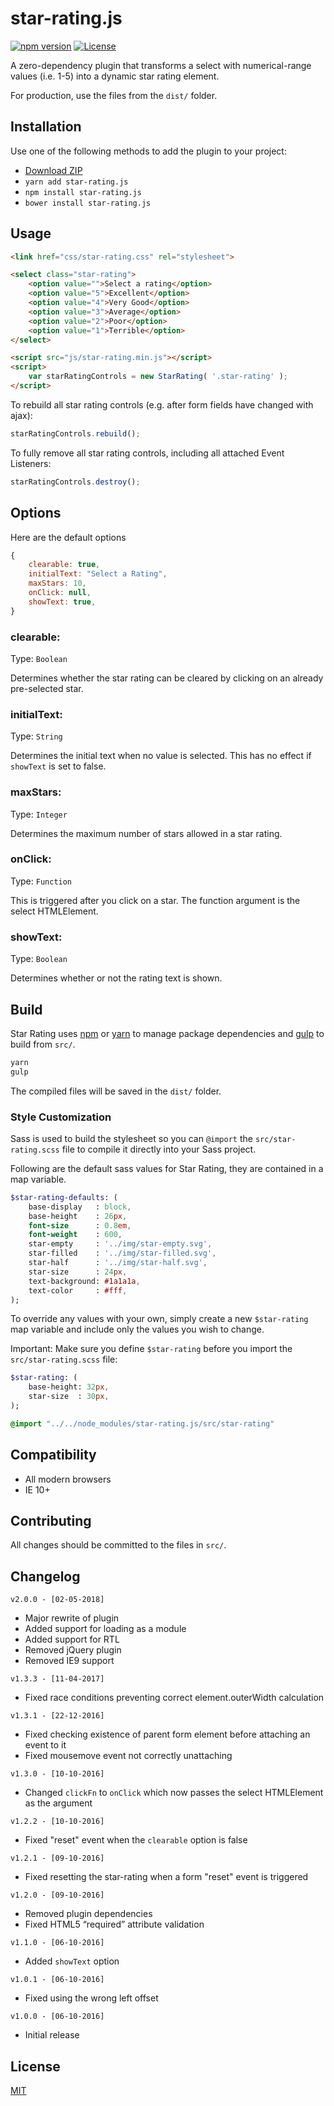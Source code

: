 # star-rating.js

[![npm version](https://badge.fury.io/js/star-rating.js.svg)](https://badge.fury.io/js/star-rating.js)
[![License](https://img.shields.io/badge/license-MIT-blue.svg)](https://github.com/geminilabs/star-rating.js/blob/master/LICENSE)

A zero-dependency plugin that transforms a select with numerical-range values (i.e. 1-5) into a dynamic star rating element.

For production, use the files from the `dist/` folder.

## Installation

Use one of the following methods to add the plugin to your project:

- [Download ZIP](https://github.com/geminilabs/star-rating.js/zipball/master)
- `yarn add star-rating.js`
- `npm install star-rating.js`
- `bower install star-rating.js`

## Usage

```html
<link href="css/star-rating.css" rel="stylesheet">

<select class="star-rating">
    <option value="">Select a rating</option>
    <option value="5">Excellent</option>
    <option value="4">Very Good</option>
    <option value="3">Average</option>
    <option value="2">Poor</option>
    <option value="1">Terrible</option>
</select>

<script src="js/star-rating.min.js"></script>
<script>
    var starRatingControls = new StarRating( '.star-rating' );
</script>
```

To rebuild all star rating controls (e.g. after form fields have changed with ajax):

```js
starRatingControls.rebuild();
```

To fully remove all star rating controls, including all attached Event Listeners:

```js
starRatingControls.destroy();
```

## Options

Here are the default options

```js
{
    clearable: true,
    initialText: "Select a Rating",
    maxStars: 10,
    onClick: null,
    showText: true,
}
```

### clearable:

Type: `Boolean`

Determines whether the star rating can be cleared by clicking on an already pre-selected star.

### initialText:

Type: `String`

Determines the initial text when no value is selected. This has no effect if `showText` is set to false.

### maxStars:

Type: `Integer`

Determines the maximum number of stars allowed in a star rating.

### onClick:

Type: `Function`

This is triggered after you click on a star. The function argument is the select HTMLElement.

### showText:

Type: `Boolean`

Determines whether or not the rating text is shown.

## Build

Star Rating uses [npm](https://www.npmjs.com/get-npm) or [yarn](https://yarnpkg.com/) to manage package dependencies and [gulp](http://gulpjs.com/) to build from `src/`.

```sh
yarn
gulp
```

The compiled files will be saved in the `dist/` folder.

### Style Customization

Sass is used to build the stylesheet so you can `@import` the `src/star-rating.scss` file to compile it directly into your Sass project.

Following are the default sass values for Star Rating, they are contained in a map variable.

```sass
$star-rating-defaults: (
    base-display   : block,
    base-height    : 26px,
    font-size      : 0.8em,
    font-weight    : 600,
    star-empty     : '../img/star-empty.svg',
    star-filled    : '../img/star-filled.svg',
    star-half      : '../img/star-half.svg',
    star-size      : 24px,
    text-background: #1a1a1a,
    text-color     : #fff,
);
```

To override any values with your own, simply create a new `$star-rating` map variable and include only the values you wish to change.

Important: Make sure you define `$star-rating` before you import the `src/star-rating.scss` file:

```sass
$star-rating: (
    base-height: 32px,
    star-size  : 30px,
);

@import "../../node_modules/star-rating.js/src/star-rating"
```

## Compatibility

- All modern browsers
- IE 10+

## Contributing

All changes should be committed to the files in `src/`.

## Changelog

`v2.0.0 - [02-05-2018]`

- Major rewrite of plugin
- Added support for loading as a module
- Added support for RTL
- Removed jQuery plugin
- Removed IE9 support

`v1.3.3 - [11-04-2017]`

- Fixed race conditions preventing correct element.outerWidth calculation

`v1.3.1 - [22-12-2016]`

- Fixed checking existence of parent form element before attaching an event to it
- Fixed mousemove event not correctly unattaching

`v1.3.0 - [10-10-2016]`

- Changed `clickFn` to `onClick` which now passes the select HTMLElement as the argument

`v1.2.2 - [10-10-2016]`

- Fixed "reset" event when the `clearable` option is false

`v1.2.1 - [09-10-2016]`

- Fixed resetting the star-rating when a form "reset" event is triggered

`v1.2.0 - [09-10-2016]`

- Removed plugin dependencies
- Fixed HTML5 “required” attribute validation

`v1.1.0 - [06-10-2016]`

- Added `showText` option

`v1.0.1 - [06-10-2016]`

- Fixed using the wrong left offset

`v1.0.0 - [06-10-2016]`

- Initial release

## License

[MIT](/LICENSE)
